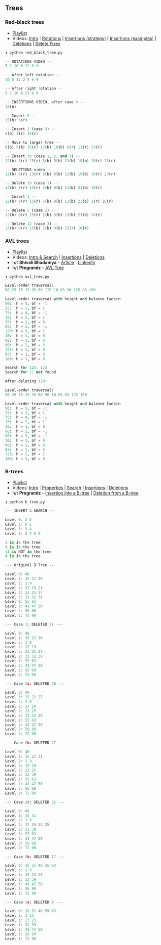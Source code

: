 ## Trees

### Red-black trees

* [Playlist](https://www.youtube.com/playlist?list=PL9xmBV_5YoZNqDI8qfOZgzbqahCUmUEin)
* Videos: [Intro](https://youtu.be/qvZGUFHWChY) | [Rotations](https://youtu.be/95s3ndZRGbk) | [Insertions (strategy)](https://youtu.be/5IBxA-bZZH8) | [Insertions (examples)](https://youtu.be/A3JZinzkMpk) | [Deletions](https://youtu.be/lU99loSvD8s) | [Delete Fixes](https://youtu.be/iw8N1_keEWA)

```python
❯ python red_black_tree.py

-- ROTATIONS VIDEO --
5 2 10 8 12 6 9 

-- After left rotation --
10 5 12 2 8 6 9 

-- After right rotation --
5 2 10 8 12 6 9 

-- INSERTIONS VIDEO, after case 0 --
15(b) 

-- Insert 5 --
15(b) 5(r) 

-- Insert 1 (case 3) --
5(b) 1(r) 15(r) 

-- Move to larger tree --
8(b) 5(b) 15(r) 12(b) 19(b) 9(r) 13(r) 23(r) 

-- Insert 10 (case 1, 2, and 3) --
12(b) 8(r) 15(r) 5(b) 9(b) 13(b) 19(b) 10(r) 23(r) 

-- DELETIONS video --
12(b) 8(r) 15(r) 5(b) 9(b) 13(b) 19(b) 10(r) 23(r) 

-- Delete 19 (case 1) --
12(b) 8(r) 15(r) 5(b) 9(b) 13(b) 23(b) 10(r) 

-- Insert 1 --
12(b) 8(r) 15(r) 5(b) 9(b) 13(b) 23(b) 1(r) 10(r) 

-- Delete 5 (case 2) --
12(b) 8(r) 15(r) 1(b) 9(b) 13(b) 23(b) 10(r) 

-- Delete 12 (case 3) --
13(b) 8(r) 15(b) 1(b) 9(b) 23(r) 10(r) 
```

### AVL trees

* [Playlist](https://www.youtube.com/playlist?list=PL9xmBV_5YoZOUFgdIeOPuH6cfSnNRMau-)
* Videos: [Intro & Search](https://youtu.be/DB1HFCEdLxA) | [Insertions](https://youtu.be/JPI-DPizQYk) | [Deletions](https://youtu.be/PBkXmhiCP1M)
* h/t **Shivali Bhadaniya** – [Article](https://favtutor.com/blogs/avl-tree-python) | [LinkedIn](https://www.linkedin.com/in/shivali-bhadaniya-76932a192/)
* h/t **Programiz** – [AVL Tree](https://www.programiz.com/dsa/avl-tree)

```python
❯ python avl_tree.py

Level-order traversal:
50 25 75 15 35 60 120 10 68 90 125 83 100 

Level-order traversal with height and balance factor:
50:  h = 5, bf = -1
25:  h = 3, bf = 1
75:  h = 4, bf = -1
15:  h = 2, bf = 1
35:  h = 1, bf = 0
60:  h = 2, bf = -1
120: h = 3, bf = 1
10:  h = 1, bf = 0
68:  h = 1, bf = 0
90:  h = 2, bf = 0
125: h = 1, bf = 0
83:  h = 1, bf = 0
100: h = 1, bf = 0

Search for 125: 125
Search for 1: not found

After deleting 120:

Level-order traversal:
50 25 75 15 35 60 90 10 68 83 125 100 

Level-order traversal with height and balance factor:
50:  h = 5, bf = -1
25:  h = 3, bf = 1
75:  h = 4, bf = -1
15:  h = 2, bf = 1
35:  h = 1, bf = 0
60:  h = 2, bf = -1
90:  h = 3, bf = -1
10:  h = 1, bf = 0
68:  h = 1, bf = 0
83:  h = 1, bf = 0
125: h = 2, bf = 1
100: h = 1, bf = 0
```

### B-trees

* [Playlist](https://www.youtube.com/playlist?list=PL9xmBV_5YoZNFPPv98DjTdD9X6UI9KMHz)
* Videos: [Intro](https://youtu.be/FgWbADOG44s) | [Properties](https://youtu.be/fAfuZiFDpRo) | [Search](https://youtu.be/jLEhJqNVauc) | [Insertions](https://youtu.be/tT2DT9Z4H-0) | [Deletions](https://youtu.be/pN4C8cLVc7I)
* h/t **Programiz** – [Insertion into a B-tree](https://www.programiz.com/dsa/insertion-into-a-b-tree) | [Deletion from a B-tree](https://www.programiz.com/dsa/deletion-from-a-b-tree)

```python
❯ python b_tree.py

--- INSERT & SEARCH ---

Level 0: 2 5 
Level 1: 0 1 
Level 1: 3 4 
Level 1: 6 7 8 9 

2 is in the tree
9 is in the tree
11 is NOT in the tree
4 is in the tree

--- Original B-Tree ---

Level 0: 40 
Level 1: 15 22 30 
Level 2: 1 9 
Level 2: 17 19 21 
Level 2: 23 25 27 
Level 2: 31 32 39 
Level 1: 55 63 
Level 2: 41 47 50 
Level 2: 56 60 
Level 2: 72 90 

--- Case 1: DELETED 21 ---

Level 0: 40 
Level 1: 15 22 30 
Level 2: 1 9 
Level 2: 17 19 
Level 2: 23 25 27 
Level 2: 31 32 39 
Level 1: 55 63 
Level 2: 41 47 50 
Level 2: 56 60 
Level 2: 72 90 

--- Case 2a: DELETED 30 ---

Level 0: 40 
Level 1: 15 22 27 
Level 2: 1 9 
Level 2: 17 19 
Level 2: 23 25 
Level 2: 31 32 39 
Level 1: 55 63 
Level 2: 41 47 50 
Level 2: 56 60 
Level 2: 72 90 

--- Case 2b: DELETED 27 ---

Level 0: 40 
Level 1: 15 22 31 
Level 2: 1 9 
Level 2: 17 19 
Level 2: 23 25 
Level 2: 32 39 
Level 1: 55 63 
Level 2: 41 47 50 
Level 2: 56 60 
Level 2: 72 90 

--- Case 2c: DELETED 22 ---

Level 0: 40 
Level 1: 15 31 
Level 2: 1 9 
Level 2: 17 19 23 25 
Level 2: 32 39 
Level 1: 55 63 
Level 2: 41 47 50 
Level 2: 56 60 
Level 2: 72 90 

--- Case 3b: DELETED 17 ---

Level 0: 15 31 40 55 63 
Level 1: 1 9 
Level 1: 19 23 25 
Level 1: 32 39 
Level 1: 41 47 50 
Level 1: 56 60 
Level 1: 72 90 

--- Case 3a: DELETED 9 ---

Level 0: 19 31 40 55 63 
Level 1: 1 15 
Level 1: 23 25 
Level 1: 32 39 
Level 1: 41 47 50 
Level 1: 56 60 
Level 1: 72 90
```
